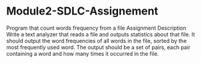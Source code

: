 # Module2-SDLC-Assignement
Program that count words frequency from a file 
Assignment Description
Write a text analyzer that reads a file and outputs statistics about that file. 
It should output the word frequencies of all words in the file, sorted by the most frequently used word. 
The output should be a set of pairs, each pair containing a word and how many times it occurred in the file.
